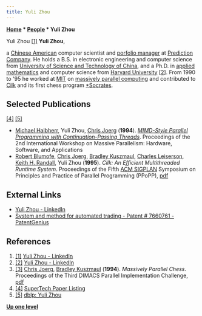 ```yaml
---
title: Yuli Zhou
---
```

**[Home](Home "Home") \* [People](People "People") \* Yuli Zhou**



[](https://www.linkedin.com/pub/yuli-zhou/9/184/566) Yuli Zhou <a id="cite-note-1" href="#cite-ref-1">[1]</a>
**Yuli Zhou**,  

a [Chinese American](https://en.wikipedia.org/wiki/Chinese_American) computer scientist and [porfolio manager](https://en.wikipedia.org/wiki/Portfolio_manager) at [Prediction Company](https://en.wikipedia.org/wiki/Prediction_Company).
He holds a B.S. in electronic engineering and computer science from [University of Science and Technology of China](https://en.wikipedia.org/wiki/University_of_Science_and_Technology_of_China), 
and a Ph.D. in [applied mathematics](https://en.wikipedia.org/wiki/Applied_mathematics) and computer science from [Harvard University](Harvard_University "Harvard University") <a id="cite-note-2" href="#cite-ref-2">[2]</a>. 
From 1990 to '95 he worked at [MIT](Massachusetts_Institute_of_Technology "Massachusetts Institute of Technology") on [massively parallel computing](https://en.wikipedia.org/wiki/Massively_parallel_%28computing%29) and contributed to [Cilk](Cilk "Cilk") and its first chess program [\*Socrates](Star_Socrates "Star Socrates"). 



## Selected Publications


<a id="cite-note-4" href="#cite-ref-4">[4]</a> <a id="cite-note-5" href="#cite-ref-5">[5]</a>



* [Michael Halbherr](Michael_Halbherr "Michael Halbherr"), Yuli Zhou, [Chris Joerg](Chris_Joerg "Chris Joerg") (**1994**). *[MIMD-Style Parallel Programming with Continuation-Passing Threads](http://citeseerx.ist.psu.edu/viewdoc/summary?doi=10.1.1.16.9812)*. Proceedings of the 2nd International Workshop on Massive Parallelism: Hardware, Software, and Applications
* [Robert Blumofe](Robert_Blumofe "Robert Blumofe"), [Chris Joerg](Chris_Joerg "Chris Joerg"), [Bradley Kuszmaul](Bradley_Kuszmaul "Bradley Kuszmaul"), [Charles Leiserson](Charles_Leiserson "Charles Leiserson"), [Keith H. Randall](Keith_H._Randall "Keith H. Randall"), Yuli Zhou (**1995**). *Cilk: An Efficient Multithreaded Runtime System*. Proceedings of the Fifth [ACM SIGPLAN](ACM#SIG "ACM") Symposium on Principles and Practice of Parallel Programming (PPoPP), [pdf](http://supertech.csail.mit.edu/papers/PPoPP95.pdf)


## External Links


* [Yuli Zhou - LinkedIn](https://www.linkedin.com/pub/yuli-zhou/9/184/566)
* [System and method for automated trading - Patent # 7660761 - PatentGenius](http://www.patentgenius.com/patent/7660761.html)


## References


1. <a id="cite-ref-1" href="#cite-note-1">[1]</a> [Yuli Zhou - LinkedIn](https://www.linkedin.com/pub/yuli-zhou/9/184/566)
2. <a id="cite-ref-2" href="#cite-note-2">[2]</a> [Yuli Zhou - LinkedIn](https://www.linkedin.com/pub/yuli-zhou/9/184/566)
3. <a id="cite-ref-3" href="#cite-note-3">[3]</a> [Chris Joerg](Chris_Joerg "Chris Joerg"), [Bradley Kuszmaul](Bradley_Kuszmaul "Bradley Kuszmaul") (**1994**). *Massively Parallel Chess*. Proceedings of the Third DIMACS Parallel Implementation Challenge, [pdf](http://supertech.csail.mit.edu/papers/dimacs94.pdf)
4. <a id="cite-ref-4" href="#cite-note-4">[4]</a> [SuperTech Paper Listing](http://supertech.csail.mit.edu/papers.html)
5. <a id="cite-ref-5" href="#cite-note-5">[5]</a> [dblp: Yuli Zhou](https://dblp.uni-trier.de/pers/hd/z/Zhou:Yuli.html)

**[Up one level](People "People")**







 
